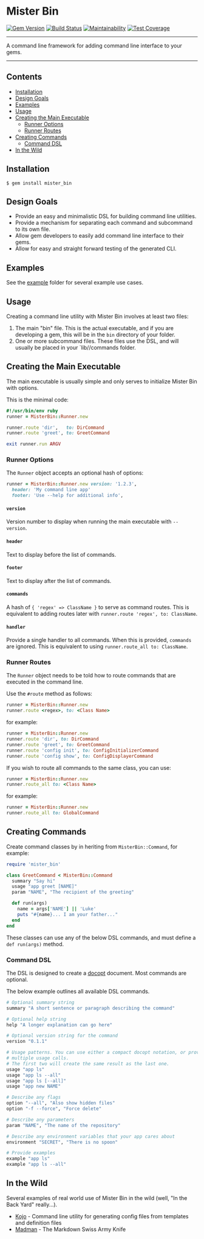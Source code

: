 Mister Bin
==================================================

[![Gem Version](https://badge.fury.io/rb/mister_bin.svg)](https://badge.fury.io/rb/mister_bin)
[![Build Status](https://travis-ci.com/DannyBen/mister_bin.svg?branch=master)](https://travis-ci.com/DannyBen/mister_bin)
[![Maintainability](https://api.codeclimate.com/v1/badges/ae82443a99c2839d8ba8/maintainability)](https://codeclimate.com/github/DannyBen/mister_bin/maintainability)
[![Test Coverage](https://api.codeclimate.com/v1/badges/ae82443a99c2839d8ba8/test_coverage)](https://codeclimate.com/github/DannyBen/mister_bin/test_coverage)

---

A command line framework for adding command line interface to your gems.

---

Contents
--------------------------------------------------

* [Installation](#installation)
* [Design Goals](#design-goals)
* [Examples](#examples)
* [Usage](#usage)
* [Creating the Main Executable](#creating-the-main-executable)
   * [Runner Options](#runner-options)
   * [Runner Routes](#runner-routes)
* [Creating Commands](#creating-commands)
   * [Command DSL](#command-dsl)
* [In the Wild](#in-the-wild)



Installation
--------------------------------------------------

    $ gem install mister_bin



Design Goals
--------------------------------------------------

- Provide an easy and minimalistic DSL for building command line utilities.
- Provide a mechanism for separating each command and subcommand to its 
  own file.
- Allow gem developers to easily add command line interface to their gems.
- Allow for easy and straight forward testing of the generated CLI.



Examples
--------------------------------------------------

See the [example](/example) folder for several example use cases.



Usage
--------------------------------------------------

Creating a command line utility with Mister Bin involves at least two files:

1. The main "bin" file. This is the actual executable, and if you are 
   developing a gem, this will be in the `bin` directory of your folder.
2. One or more subcommand files. These files use the DSL, and will usually be
   placed in your `lib/<your gem>/commands folder.



Creating the Main Executable
--------------------------------------------------

The main executable is usually simple and only serves to initialize Mister 
Bin with options.

This is the minimal code:

```ruby
#!/usr/bin/env ruby
runner = MisterBin::Runner.new

runner.route 'dir',   to: DirCommand
runner.route 'greet', to: GreetCommand

exit runner.run ARGV
```

### Runner Options

The `Runner` object accepts an optional hash of options:

```ruby
runner = MisterBin::Runner.new version: '1.2.3',
  header: 'My command line app'
  footer: 'Use --help for additional info',
```

#### `version`

Version number to display when running the main executable with `--version`.

#### `header`

Text to display before the list of commands.

#### `footer`

Text to display after the list of commands.

#### `commands`

A hash of `{ 'regex' => ClassName }` to serve as command routes.
This is equivalent to adding routes later with 
`runner.route 'regex', to: ClassName`.


#### `handler`

Provide a single handler to all commands. When this is provided, `commands`
are ignored.
This is equivalent to using `runner.route_all to: ClassName`.


### Runner Routes

The `Runner` object needs to be told how to route commands that are executed
in the command line.

Use the `#route` method as follows:

```ruby
runner = MisterBin::Runner.new
runner.route <regex>, to: <Class Name>
```

for example:

```ruby
runner = MisterBin::Runner.new
runner.route 'dir', to: DirCommand
runner.route 'greet', to: GreetCommand
runner.route 'config init', to: ConfigInitializerCommand
runner.route 'config show', to: ConfigDisplayerCommand
```

If you wish to route all commands to the same class, you can use:

```ruby
runner = MisterBin::Runner.new
runner.route_all to: <Class Name>
```

for example:

```ruby
runner = MisterBin::Runner.new
runner.route_all to: GlobalCommand
```


Creating Commands
--------------------------------------------------

Create command classes by in heriting from `MisterBin::Command`, for example:

```ruby
require 'mister_bin'

class GreetCommand < MisterBin::Command
  summary "Say hi"
  usage "app greet [NAME]"
  param "NAME", "The recipient of the greeting"

  def run(args)
    name = args['NAME'] || 'Luke'
    puts "#{name}... I am your father..."
  end
end
```

These classes can use any of the below DSL commands, and must define a
`def run(args)` method.


### Command DSL

The DSL is designed to create a [docopt][1] document. Most commands are 
optional.

The below example outlines all available DSL commands.


```ruby
# Optional summary string
summary "A short sentence or paragraph describing the command"

# Optional help string
help "A longer explanation can go here"

# Optional version string for the command
version "0.1.1"

# Usage patterns. You can use either a compact docopt notation, or provide
# multiple usage calls.
# The first two will create the same result as the last one.
usage "app ls"
usage "app ls --all"
usage "app ls [--all]"
usage "app new NAME"

# Describe any flags
option "--all", "Also show hidden files"
option "-f --force", "Force delete"

# Describe any parameters
param "NAME", "The name of the repository"

# Describe any environment variables that your app cares about
environment "SECRET", "There is no spoon"

# Provide examples
example "app ls"
example "app ls --all"
```


In the Wild
--------------------------------------------------

Several examples of real world use of Mister Bin in the wild (well, 
"In the Back Yard" really...).

- [Kojo][2] - Command line utility for generating config files from templates and definition files
- [Madman][3] - The Markdown Swiss Army Knife


[1]: http://docopt.org/
[2]: https://github.com/DannyBen/kojo
[3]: https://github.com/DannyBen/madman
